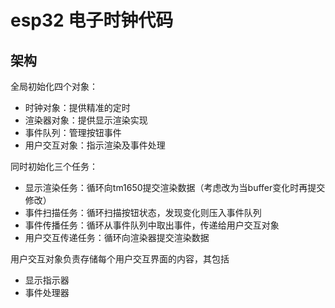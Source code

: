 # esp32 电子时钟代码

## 架构

全局初始化四个对象：

- 时钟对象：提供精准的定时
- 渲染器对象：提供显示渲染实现
- 事件队列：管理按钮事件
- 用户交互对象：指示渲染及事件处理

同时初始化三个任务：

- 显示渲染任务：循环向tm1650提交渲染数据（考虑改为当buffer变化时再提交修改）
- 事件扫描任务：循环扫描按钮状态，发现变化则压入事件队列
- 事件传播任务：循环从事件队列中取出事件，传递给用户交互对象
- 用户交互传递任务：循环向渲染器提交渲染数据

用户交互对象负责存储每个用户交互界面的内容，其包括

- 显示指示器
- 事件处理器
